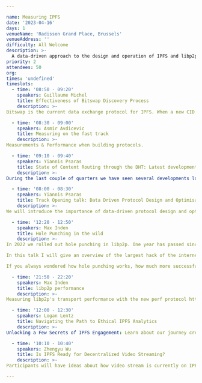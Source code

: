 ```yaml
---

name: Measuring IPFS
date: '2023-04-16'
days: 1
venueName: 'Radisson Grand Place, Brussels'
venueAddress: ''
difficulty: All Welcome
description: >-
  A data-driven approach to the design and operation of IPFS and libp2p through rigorous network measurements, performance evaluation, and recommendations for builders and operators.
priority: 2
attendees: 50
org: 
times: 'undefined'
timeslots:
  - time: '08:50 - 09:20'
    speakers: Guillaume Michel
    title: Effectiveness of Bitswap Discovery Process
    description: >-
Bitswap is the current data exchange protocol for IPFS. When a new CID is requested, kubo will first broadcast the request to all directly connected peers over Bitswap. If the content wasn’t provided by any connected peers after a timeout, kubo will start a DHT walk to find where the content is located. This talk discusses the effectiveness of the Bitswap discovery broadcast and the use of Bitswap as a Content Router.

  - time: '08:30 - 09:00'
    speakers: Asmir Avdicevic
    title: Measuring on the fast track
    description: >-
Measurements & Performance when building protocols.

  - time: '09:10 - 09:40'
    speakers: Yiannis Psaras
    title: State of Content Routing through the DHT: Latest developments and measurement results
    description: >-
During the last couple of quarters we have seen several developments landing on IPFS's public DHT: the content routing-specific operation of Hydras has been disabled, the resource manager was turned on by default and some misconfiguration of it led to several nodes in the network performing worse than expected. In parallel we developed improvements that will hopefully increase the performance. This talk will present data from our measurement experiments and will also lay out our future plans.

  - time: '08:00 - 08:30'
    speakers: Yiannis Psaras
    title: Track Opening talk: Data Driven Protocol Design and Optimisation: What it is and what are the latest developments.
    description: >-
We will introduce the importance of data-driven protocol design and optimisation and the measurement campaigns that the ProbeLab team has carried out in the past couple of quarters. We will selectively dive into a couple of them, present representative results and provide pointers for the rest. We will also talk about KPIs for the IPFS network and discuss our future plans.

  - time: '12:20 - 12:50'
    speakers: Max Inden
    title: Hole Punching in the wild
    description: >-
In 2022 we rolled out hole punching in libp2p. One year has passed since. We launched a large measurement campaign with many volunteers deploying vantage points in their home network, punching holes across the globe.

In this talk I will give an overview of the largest hack of the internet (aka. hole punching), dive into learnings running it on IPFS (~50_000 nodes) and finally present the data collected through our measurement campaign.

If you always wondered how hole punching works, how much more successful UDP is over TCP, whether IPv4 or v6 makes a difference, which country is most friendly to p2p and how to overcome symetric NATs, join for the talk!

  - time: '21:50 - 22:20'
    speakers: Max Inden
    title: libp2p performance
    description: >-
Measuring libp2p's transport performance with the new perf protocol https://github.com/libp2p/specs/pull/478.

  - time: '12:00 - 12:30'
    speakers: Logan Lentz
    title: Navigating the Path to Ethical IPFS Analytics
    description: >-
Unlocking a Few Secrets of IPFS Engagement: Learn about our journey creating an Anonymous Analytics Platform that respects user privacy while giving developers usable information about their data on IPFS. 

  - time: '10:10 - 10:40'
    speakers: Zhengyu Wu
    title: Is IPFS Ready for Decentralized Video Streaming?
    description: >-
Participants will have ideas about how video stream is currently on IPFS. Also have idea how can we improved video streaming with IPFS.

---
```

